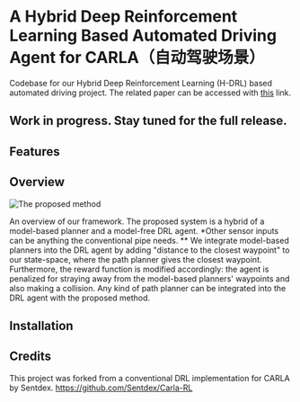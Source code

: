# A Hybrid Deep Reinforcement Learning Based Automated Driving Agent for CARLA（自动驾驶场景）

Codebase for our Hybrid Deep Reinforcement Learning (H-DRL) based automated driving project.
The related paper can be accessed with [this](https://arxiv.org/pdf/2002.00434.pdf) link.

## Work in progress. Stay tuned for the full release.

## Features

## Overview

<img src="gifs/overview.png" title="The proposed method"> 

An overview of our framework. The proposed system is a hybrid of a model-based planner and a model-free DRL agent. *Other sensor inputs can be anything the conventional pipe needs. ** We integrate model-based planners into the DRL agent by adding "distance to the closest waypoint" to our state-space, where the path planner gives the closest waypoint. Furthermore, the reward function is modified accordingly: the agent is penalized for straying away from the model-based planners' waypoints and also making a collision. Any kind of path planner can be integrated into the DRL agent with the proposed method.

## Installation

## Credits
This project was forked from a conventional DRL implementation for CARLA by Sentdex. https://github.com/Sentdex/Carla-RL
